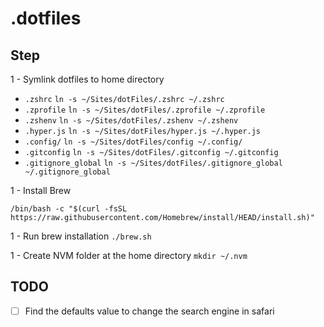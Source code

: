 # .dotfiles

## Step

1 - Symlink dotfiles to home directory

- `.zshrc` `ln -s ~/Sites/dotFiles/.zshrc ~/.zshrc`
- `.zprofile` `ln -s ~/Sites/dotFiles/.zprofile ~/.zprofile`
- `.zshenv` `ln -s ~/Sites/dotFiles/.zshenv ~/.zshenv`
- `.hyper.js` `ln -s ~/Sites/dotFiles/hyper.js ~/.hyper.js`
- `.config/` `ln -s ~/Sites/dotFiles/config ~/.config/`
- `.gitconfig` `ln -s ~/Sites/dotFiles/.gitconfig ~/.gitconfig`
- `.gitignore_global` `ln -s ~/Sites/dotFiles/.gitignore_global ~/.gitignore_global`

1 - Install Brew

```shell
/bin/bash -c "$(curl -fsSL https://raw.githubusercontent.com/Homebrew/install/HEAD/install.sh)"
```

1 - Run brew installation `./brew.sh`

1 - Create NVM folder at the home directory `mkdir ~/.nvm`


## TODO
- [ ] Find the defaults value to change the search engine in safari